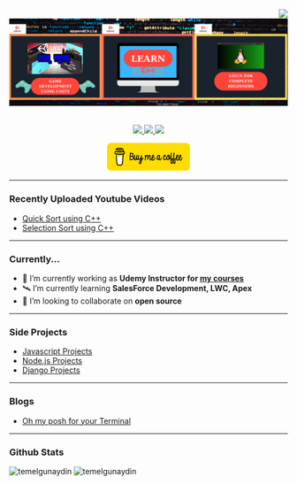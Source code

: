 <img align=right src="https://visitor-badge.laobi.icu/badge?page_id=TemelGunaydin.TemelGunaydin">
<br>

<a href="https://temelgunaydin.github.io/">
  <img src="https://github.com/TemelGunaydin/Assets/blob/7c3ab36c20c9f2a11a6ce7346efd1f3799467e3f/BG_forReadme.png"/>
</a>
<br>
<br>
<p align="center">
  <a href="https://twitter.com/gunaydin_temel">
    <img src="https://img.shields.io/twitter/follow/gunaydin_temel?label=Twitter&logo=twitter&style=for-the-badge&color=green" />
  </a>
    <a href="https://www.youtube.com/channel/UCHSWsc6J1c8hWfMT3Ik8rgw">
    <img src="https://img.shields.io/youtube/channel/subscribers/UC5mnBodB73bR88fLXHSfzYA?style=for-the-badge&logo=youtube&label=Youtube&color=green&logoColor=red" />
  </a>
   <a href="https://www.linkedin.com/in/temel-gunaydin-b0a504186/">
    <img src="https://img.shields.io/badge/LinkedIn-0077B5?style=for-the-badge&logo=linkedin&color=grey&logoColor=red"/>
</p>
<p align = "center">
 <a href="https://www.buymeacoffee.com/tgunaydinD/">
    <img  style="width:150px;height:50px"src="https://github.com/TemelGunaydin/Assets/blob/feae1d4ec6674d645303c695255843a1b4a95f06/buymecoffeeREADME.png"/>
  </a>
</p>

---

### Recently Uploaded Youtube Videos

- [Quick Sort using C++](https://www.youtube.com/watch?v=v7sIbpfkXC0)
- [Selection Sort using C++](https://www.youtube.com/watch?v=8X7VfJ2Rc8o)

---

### Currently...

- 🚀 I’m currently working as **Udemy Instructor for [my courses](https://temelgunaydin.github.io/)**
- 🛰️ I’m currently learning **SalesForce Development, LWC, Apex**
- 🤝 I’m looking to collaborate on **open source**

---

### Side Projects

- [Javascript Projects](https://github.com/TemelGunaydin/Javascript-Projects)
- [Node.js Projects](https://github.com/TemelGunaydin/Node-Projects)
- [Django Projects](https://github.com/TemelGunaydin/DjangoProjects)

---

### Blogs

- [Oh my posh for your Terminal]()

---

### Github Stats

<p align="left"> <img src="https://github-readme-stats.vercel.app/api?username=temelgunaydin&layout=compact&show_icons=true&theme=calm&hide_border=true" alt="temelgunaydin" />
<img src="https://github-readme-stats.vercel.app/api/top-langs/?username=temelgunaydin&layout=compact&&theme=calm&hide_border=true" alt="temelgunaydin" />
